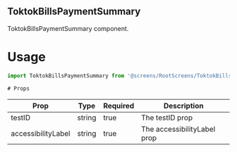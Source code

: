 ## ToktokBillsPaymentSummary
ToktokBillsPaymentSummary component.

# Usage
```js
import ToktokBillsPaymentSummary from '@screens/RootScreens/ToktokBillsPaymentSummary';

# Props
```
Prop                      | Type                  | Required                | Description
--------------------------|-----------------------|-------------------------|--------------------------
testID                    | string                | true                    | The testID prop
accessibilityLabel        | string                | true                    | The accessibilityLabel prop
